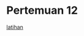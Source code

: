 # Pertemuan 12

[latihan](https://github.com/Nurimamasbait/tekn-cloud-computing/blob/fd53f8de6313bffb51d728be907e6a017acba1a9/minggu-12/latihan.md)
